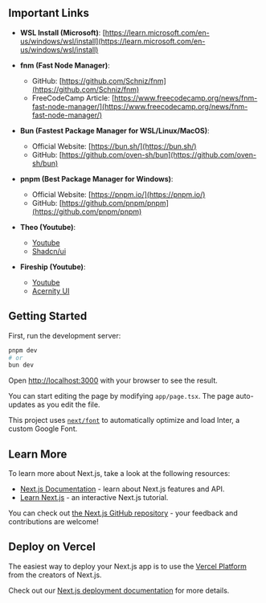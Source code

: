 ## Important Links

- **WSL Install (Microsoft)**: [https://learn.microsoft.com/en-us/windows/wsl/install](https://learn.microsoft.com/en-us/windows/wsl/install)

- **fnm (Fast Node Manager)**:
  - GitHub: [https://github.com/Schniz/fnm](https://github.com/Schniz/fnm)
  - FreeCodeCamp Article: [https://www.freecodecamp.org/news/fnm-fast-node-manager/](https://www.freecodecamp.org/news/fnm-fast-node-manager/)

- **Bun (Fastest Package Manager for WSL/Linux/MacOS)**:
  - Official Website: [https://bun.sh/](https://bun.sh/)
  - GitHub: [https://github.com/oven-sh/bun](https://github.com/oven-sh/bun)

- **pnpm (Best Package Manager for Windows)**:
  - Official Website: [https://pnpm.io/](https://pnpm.io/)
  - GitHub: [https://github.com/pnpm/pnpm](https://github.com/pnpm/pnpm)

- **Theo (Youtube)**:
  - [Youtube](https://www.youtube.com/@t3dotgg)
  - [Shadcn/ui](https://www.youtube.com/watch?v=AqmMx_JidGo)

- **Fireship (Youtube)**:
  - [Youtube](https://www.youtube.com/@Fireship)
  - [Acernity UI](https://www.youtube.com/watch?v=RPa3_AD1_Vs)

## Getting Started

First, run the development server:

```bash
pnpm dev
# or
bun dev
```

Open [http://localhost:3000](http://localhost:3000) with your browser to see the result.

You can start editing the page by modifying `app/page.tsx`. The page auto-updates as you edit the file.

This project uses [`next/font`](https://nextjs.org/docs/basic-features/font-optimization) to automatically optimize and load Inter, a custom Google Font.

## Learn More

To learn more about Next.js, take a look at the following resources:

- [Next.js Documentation](https://nextjs.org/docs) - learn about Next.js features and API.
- [Learn Next.js](https://nextjs.org/learn) - an interactive Next.js tutorial.

You can check out [the Next.js GitHub repository](https://github.com/vercel/next.js/) - your feedback and contributions are welcome!

## Deploy on Vercel

The easiest way to deploy your Next.js app is to use the [Vercel Platform](https://vercel.com/new?utm_medium=default-template&filter=next.js&utm_source=create-next-app&utm_campaign=create-next-app-readme) from the creators of Next.js.

Check out our [Next.js deployment documentation](https://nextjs.org/docs/deployment) for more details.
